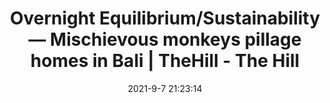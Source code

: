 ---
"title": "Overnight Equilibrium/Sustainability — Mischievous monkeys pillage homes in Bali | TheHill - The Hill"
"date": "2021-9-7 21:23:14"
"feed_name": "GOOGLENEWS"
"feed_website": "https://news.google.com/search?q=drilling%2Bincident&hl=en-US&gl=US&ceid=US:en"
"feed_rss": "https://news.google.com/rss/search?q=drilling%2Bincident&hl=en-US&gl=US&ceid=US:en"
"link": "https://thehill.com/policy/equilibrium-sustainability/571162-equilibrium-sustainability"
"file": "_posts/2021-9-7-21-23-14_GOOGLENEWS_4112c6c85c043e2e32d8518868e970ec6925572b.md"
"accident": "0"
"drilling": "1"
---
